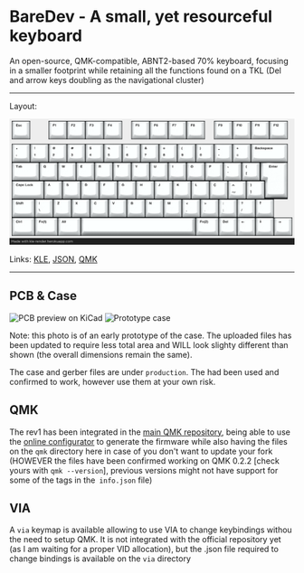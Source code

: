 # BareDev - A small, yet resourceful keyboard


An open-source, QMK-compatible, ABNT2-based 70% keyboard, focusing in a smaller footprint while retaining all the functions found on a TKL (Del and arrow keys doubling as the navigational cluster)

---

Layout:

![Keyboard Layout](./images/layout_render.png)

Links: [KLE](http://www.keyboard-layout-editor.com/#/gists/89e76130aa221e028ccd5b3f6dec0909), [JSON](https://gist.github.com/ManoShu/89e76130aa221e028ccd5b3f6dec0909), [QMK](https://github.com/qmk/qmk_firmware/tree/master/keyboards/handwired/baredev/rev1)

---

## PCB & Case
![PCB preview on KiCad](https://i.imgur.com/byquO5u.png)
![Prototype case](https://i.imgur.com/fkizunN.png)

Note: this photo is of an early prototype of the case. The uploaded files has been updated to require less total area and WILL look slighty different than shown (the overall dimensions remain the same).


The case and gerber files are under `production`. The had been used and confirmed to work, however use them at your own risk.

## QMK

The rev1 has been integrated in the [main QMK repository](https://github.com/qmk/qmk_firmware/tree/master/keyboards/handwired/baredev/rev1), being able to use the [online configurator](https://config.qmk.fm/#/handwired/baredev/rev1/LAYOUT_abnt2) to generate the firmware while also having the files on the `qmk` directory here in case of you don't want to update your fork (HOWEVER the files have been confirmed working on QMK 0.2.2 [check yours with `qmk --version`], previous versions might not have support for some of the tags in the` info.json` file)

## VIA

A `via` keymap is available allowing to use VIA to change keybindings withou the need to setup QMK. 
It is not integrated with the official repository yet (as I am waiting for a proper VID allocation), but the .json file required to change bindings is available on the `via` directory